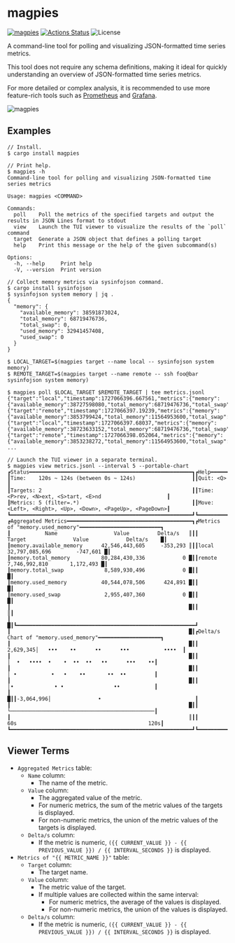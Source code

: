 magpies
=======

[![magpies](https://img.shields.io/crates/v/magpies.svg)](https://crates.io/crates/magpies)
[![Actions Status](https://github.com/sile/magpies/workflows/CI/badge.svg)](https://github.com/sile/magpies/actions)
![License](https://img.shields.io/crates/l/magpies)

A command-line tool for polling and visualizing JSON-formatted time series metrics.

This tool does not require any schema definitions, making it ideal for quickly understanding an overview of JSON-formatted time series metrics.

For more detailed or complex analysis, it is recommended to use more feature-rich tools such as [Prometheus](https://prometheus.io/) and [Grafana](https://grafana.com/).

![magpies](https://github.com/user-attachments/assets/88818790-1837-4682-a722-601f3e759c92)

Examples
--------

```console
// Install.
$ cargo install magpies

// Print help.
$ magpies -h
Command-line tool for polling and visualizing JSON-formatted time series metrics

Usage: magpies <COMMAND>

Commands:
  poll    Poll the metrics of the specified targets and output the results in JSON Lines format to stdout
  view    Launch the TUI viewer to visualize the results of the `poll` command
  target  Generate a JSON object that defines a polling target
  help    Print this message or the help of the given subcommand(s)

Options:
  -h, --help     Print help
  -V, --version  Print version

// Collect memory metrics via sysinfojson command.
$ cargo install sysinfojson
$ sysinfojson system memory | jq .
{
  "memory": {
    "available_memory": 38591873024,
    "total_memory": 68719476736,
    "total_swap": 0,
    "used_memory": 32941457408,
    "used_swap": 0
  }
}

$ LOCAL_TARGET=$(magpies target --name local -- sysinfojson system memory)
$ REMOTE_TARGET=$(magpies target --name remote -- ssh foo@bar sysinfojson system memory)

$ magpies poll $LOCAL_TARGET $REMOTE_TARGET | tee metrics.jsonl
{"target":"local","timestamp":1727066396.667561,"metrics":{"memory":{"available_memory":38727598080,"total_memory":68719476736,"total_swap":0,"used_memory":32796721152,"used_swap":0}}}
{"target":"remote","timestamp":1727066397.19239,"metrics":{"memory":{"available_memory":3853799424,"total_memory":11564953600,"total_swap":8589930496,"used_memory":7711154176,"used_swap":2966417408}}}
{"target":"local","timestamp":1727066397.68037,"metrics":{"memory":{"available_memory":38723633152,"total_memory":68719476736,"total_swap":0,"used_memory":32799850496,"used_swap":0}}}
{"target":"remote","timestamp":1727066398.052064,"metrics":{"memory":{"available_memory":3853238272,"total_memory":11564953600,"total_swap":8589930496,"used_memory":7711715328,"used_swap":2966417408}}}
...

// Launch the TUI viewer in a separate terminal.
$ magpies view metrics.jsonl --interval 5 --portable-chart
┏Status━━━━━━━━━━━━━━━━━━━━━━━━━━━━━━━━━━━━━━━━━━━━━━━━━━━━┓┏Help━━━━━━━━━━━━━━━━━━━━━━━━━━━━━━━━━━━━━━━━━━━━━━━━━━━━━┓
┃Time:    120s ~ 124s (between 0s ~ 124s)                  ┃┃Quit: <Q>                                                ┃
┃Targets: 2                                                ┃┃Time: <P>rev, <N>ext, <S>tart, <E>nd                     ┃
┃Metrics: 5 (filter=.*)                                    ┃┃Move: <Left>, <Right>, <Up>, <Down>, <PageUp>, <PageDown>┃
┗━━━━━━━━━━━━━━━━━━━━━━━━━━━━━━━━━━━━━━━━━━━━━━━━━━━━━━━━━━┛┗━━━━━━━━━━━━━━━━━━━━━━━━━━━━━━━━━━━━━━━━━━━━━━━━━━━━━━━━━┛
┏Aggregated Metrics━━━━━━━━━━━━━━━━━━━━━━━━━━━━━━━━━━━━━━━━┓┏Metrics of "memory.used_memory"━━━━━━━━━━━━━━━━━━━━━━━━━━┓
┃           Name                  Value         Delta/s   ║┃┃       Target               Value            Delta/s    █┃
┃memory.available_memory      42,546,443,605     -353,293 ║┃┃local                    32,797,085,696        -747,601 █┃
┃memory.total_memory          80,284,430,336            0 █┃┃remote                    7,746,992,810       1,172,493 █┃
┃memory.total_swap             8,589,930,496            0 █┃┃                                                        █┃
┃memory.used_memory           40,544,078,506      424,891 █┃┃                                                        █┃
┃memory.used_swap              2,955,407,360            0 █┃┃                                                        █┃
┃                                                         █┃┃                                                        ║┃
┃                                                         █┃┗━━━━━━━━━━━━━━━━━━━━━━━━━━━━━━━━━━━━━━━━━━━━━━━━━━━━━━━━━┛
┃                                                         █┃┏Delta/s Chart of "memory.used_memory"━━━━━━━━━━━━━━━━━━━━┓
┃                                                         █┃┃ 2,629,345│   •••    ••      ••      •••           ••••  ┃
┃                                                         █┃┃          │  •   ••••  •    •  ••  ••   ••      •••    ••┃
┃                                                         █┃┃          │ •           •   •    ••       ••  ••         ┃
┃                                                         █┃┃          │•             • •                ••           ┃
┃                                                         █┃┃-3,064,996│               •                              ┃
┃                                                         █┃┃          └──────────────────────────────────────────────┃
┃                                                         ║┃┃        60s                                          120s┃
┗━━━━━━━━━━━━━━━━━━━━━━━━━━━━━━━━━━━━━━━━━━━━━━━━━━━━━━━━━━┛┗━━━━━━━━━━━━━━━━━━━━━━━━━━━━━━━━━━━━━━━━━━━━━━━━━━━━━━━━━┛
```

Viewer Terms
------------

- `Aggregated Metrics` table:
  - `Name` column:
    - The name of the metric.
  - `Value` column:
    - The aggregated value of the metric.
    - For numeric metrics, the sum of the metric values of the targets is displayed.
    - For non-numeric metrics, the union of the metric values of the targets is displayed.
  - `Delta/s` column:
    - If the metric is numeric, `({{ CURRENT_VALUE }} - {{ PREVIOUS_VALUE }}) / {{ INTERVAL_SECONDS }}` is displayed.
- `Metrics of "{{ METRIC_NAME }}"` table:
  - `Target` column:
    - The target name.
  - `Value` column:
    - The metric value of the target.
    - If multiple values are collected within the same interval:
      - For numeric metrics, the average of the values is displayed.
      - For non-numeric metrics, the union of the values is displayed.
  - `Delta/s` column:
    - If the metric is numeric, `({{ CURRENT_VALUE }} - {{ PREVIOUS_VALUE }}) / {{ INTERVAL_SECONDS }}` is displayed.
